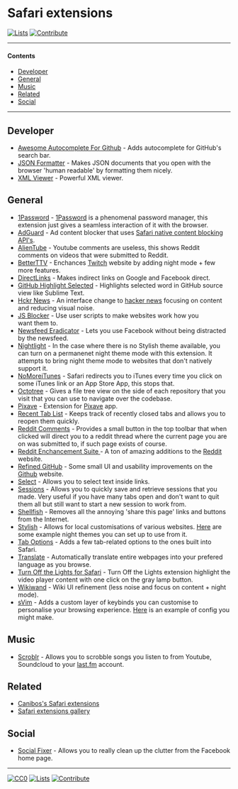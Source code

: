 # Safari extensions

[![Lists](https://img.shields.io/badge/-more%20lists-0a0a0a.svg?style=flat&colorA=0a0a0a)](https://github.com/learn-anything/curated-lists#readme)
[![Contribute](https://img.shields.io/badge/-contribute-0a0a0a.svg?style=flat&colorA=0a0a0a)](CONTRIBUTING.md#readme)

---

#### Contents

- [Developer](#developer)
- [General](#general)
- [Music](#music)
- [Related](#related)
- [Social](#social)

---

## Developer

- [Awesome Autocomplete For Github](https://github.com/algolia/github-awesome-autocomplete) - Adds autocomplete for GitHub's search bar.
- [JSON Formatter](https://github.com/rfletcher/safari-json-formatter) - Makes JSON documents that you open with the browser 'human readable' by formatting them nicely.
- [XML Viewer](https://github.com/sergeche/xmlview) - Powerful XML viewer.

## General

- [1Password](https://agilebits.com/onepassword/extensions) - [1Password](https://1password.com) is a phenomenal password manager, this extension just gives a seamless interaction of it with the browser.
- [AdGuard](https://adguard.com/en/adblock-adguard-safari.html) - Ad content blocker that uses [Safari native content blocking API's](https://developer.apple.com/library/content/documentation/Extensions/Conceptual/ContentBlockingRules/Introduction/Introduction.html).
- [AlienTube](https://github.com/mabako/alientube) - Youtube comments are useless, this shows Reddit comments on videos that were submitted to Reddit.
- [BetterTTV](https://nightdev.com/betterttv/) - Enchances [Twitch](http://twitch.tv/) website by adding night mode + few more features.
- [DirectLinks](http://canisbos.com/) - Makes indirect links on Google and Facebook direct.
- [GitHub Highlight Selected](https://github.com/Nuclides/github-highlight-selected) - Highlights selected word in GitHub source view like Sublime Text.
- [Hckr News](https://hckrnews.com/about.html#extensions) - An interface change to [hacker news](https://news.ycombinator.com/) focusing on content and reducing visual noise.
- [JS Blocker](http://jsblocker.toggleable.com/) - Use user scripts to make websites work how you want them to.
- [Newsfeed Eradicator](http://antonosika.github.io/newsfeed-eradicator/) - Lets you use Facebook without being distracted by the newsfeed.
- [Nightlight](https://github.com/Gofake1/Nightlight) - In the case where there is no Stylish theme available, you can turn on a permanenet night theme mode with this extension. It attempts to bring night theme mode to websites that don't natively support it.
- [NoMoreiTunes](http://nomoreitunes.einserver.de/) - Safari redirects you to iTunes every time you click on some iTunes link or an App Store App, this stops that.
- [Octotree](https://github.com/buunguyen/octotree) - Gives a file tree view on the side of each repository that you visit that you can use to navigate over the codebase.
- [Pixave](http://www.littlehj.com/Pixave.safariextz) - Extension for [Pixave](http://www.littlehj.com/mac/) app.
- [Recent Tab List](http://nickvdp.com/tablist/) - Keeps track of recently closed tabs and allows you to reopen them quickly.
- [Reddit Comments](http://safariextendr.com/extension/reddit-comments) - Provides a small button in the top toolbar that when clicked will direct you to a reddit thread where the current page you are on was submitted to, if such page exists of course.
- [Reddit Enchancement Suite ](https://github.com/honestbleeps/Reddit-Enhancement-Suite) - A ton of amazing additions to the [Reddit](http://www.reddit.com/) website.
- [Refined GitHub](https://github.com/lautis/refined-github-safari) - Some small UI and usability improvements on the [Github](https://github.com/) website.
- [Select](https://github.com/makoni/select-like-a-boss-for-safari) - Allows you to select text inside links.
- [Sessions](https://sessions-extension.github.io/Sessions/) - Allows you to quickly save and retrieve sessions that you made. Very useful if you have many tabs open and don't want to quit them all but still want to start a new session to work from.
- [Shellfish](http://open-bits.com/shellfish/) - Removes all the annoying 'share this page' links and buttons from the Internet.
- [Stylish](http://sobolev.us/stylish/) - Allows for local customisations of various websites. [Here](https://wiki.nikitavoloboev.xyz/web/browsers/stylish.html) are some example night themes you can set up to use from it.
- [Tab Options](http://canisbos.com/taboptions) - Adds a few tab-related options to the ones built into Safari.
- [Translate](http://sidetree.com/extensions.html#Translate) - Automatically translate entire webpages into your prefered language as you browse.
- [Turn Off the Lights for Safari](https://www.turnoffthelights.com) -  Turn Off the Lights extension highlight the video player content with one click on the gray lamp button.
- [Wikiwand](http://www.wikiwand.com) - Wiki UI refinement (less noise and focus on content + night mode).
- [sVim](https://github.com/flipxfx/sVim) - Adds a custom layer of keybinds you can customise to personalise your browsing experience. [Here](https://gist.github.com/c26e6a05e4e426e0542e55b7513b581c) is an example of config you might make.

## Music

- [Scroblr](http://scroblr.fm/) - Allows you to scrobble songs you listen to from Youtube, Soundcloud to your [last.fm](http://last.fm) account.

## Related

- [Canibos's Safari extensions](http://canisbos.com)
- [Safari extensions gallery](https://safari-extensions.apple.com)

## Social

- [Social Fixer](http://socialfixer.com/download.html) - Allows you to really clean up the clutter from the Facebook home page.

---

[![CC0](https://img.shields.io/badge/license-CC0-0a0a0a.svg?style=flat&colorA=0a0a0a)](https://creativecommons.org/publicdomain/zero/1.0/)
[![Lists](https://img.shields.io/badge/-more%20lists-0a0a0a.svg?style=flat&colorA=0a0a0a)](https://github.com/learn-anything/curated-lists#readme)
[![Contribute](https://img.shields.io/badge/-contribute-0a0a0a.svg?style=flat&colorA=0a0a0a)](CONTRIBUTING.md#readme)
